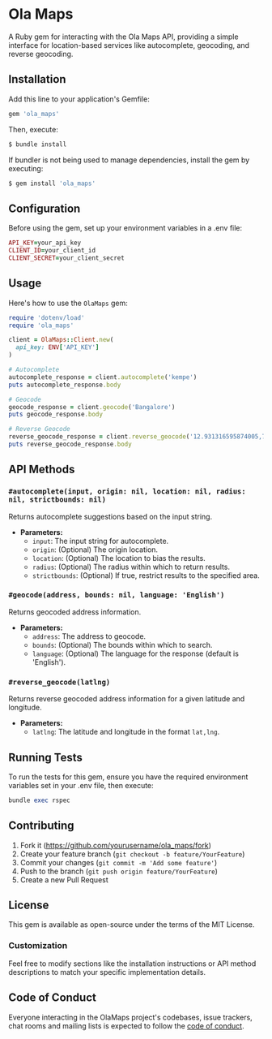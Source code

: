 # Ola Maps

A Ruby gem for interacting with the Ola Maps API, providing a simple interface for location-based services like autocomplete, geocoding, and reverse geocoding.

## Installation

Add this line to your application's Gemfile:

```ruby
gem 'ola_maps'
```

Then, execute:

```ruby
$ bundle install
```

If bundler is not being used to manage dependencies, install the gem by executing:

```ruby
$ gem install 'ola_maps'
```

## Configuration

Before using the gem, set up your environment variables in a .env file:

```ruby
API_KEY=your_api_key
CLIENT_ID=your_client_id
CLIENT_SECRET=your_client_secret
```

## Usage

Here's how to use the `OlaMaps` gem:

```ruby
require 'dotenv/load'
require 'ola_maps'

client = OlaMaps::Client.new(
  api_key: ENV['API_KEY']
)

# Autocomplete
autocomplete_response = client.autocomplete('kempe')
puts autocomplete_response.body

# Geocode
geocode_response = client.geocode('Bangalore')
puts geocode_response.body

# Reverse Geocode
reverse_geocode_response = client.reverse_geocode('12.931316595874005,77.61649243443775')
puts reverse_geocode_response.body

```

## API Methods

### `#autocomplete(input, origin: nil, location: nil, radius: nil, strictbounds: nil)`

Returns autocomplete suggestions based on the input string.

- **Parameters:**
  - `input`: The input string for autocomplete.
  - `origin`: (Optional) The origin location.
  - `location`: (Optional) The location to bias the results.
  - `radius`: (Optional) The radius within which to return results.
  - `strictbounds`: (Optional) If true, restrict results to the specified area.

### `#geocode(address, bounds: nil, language: 'English')`

Returns geocoded address information.

- **Parameters:**
  - `address`: The address to geocode.
  - `bounds`: (Optional) The bounds within which to search.
  - `language`: (Optional) The language for the response (default is 'English').

### `#reverse_geocode(latlng)`

Returns reverse geocoded address information for a given latitude and longitude.

- **Parameters:**
  - `latlng`: The latitude and longitude in the format `lat,lng`.

## Running Tests

To run the tests for this gem, ensure you have the required environment variables set in your .env file, then execute:

```ruby
bundle exec rspec
```

## Contributing

1. Fork it (https://github.com/yourusername/ola_maps/fork)
2. Create your feature branch (`git checkout -b feature/YourFeature`)
3. Commit your changes (`git commit -m 'Add some feature'`)
4. Push to the branch (`git push origin feature/YourFeature`)
5. Create a new Pull Request

## License

This gem is available as open-source under the terms of the MIT License.

### Customization

Feel free to modify sections like the installation instructions or API method descriptions to match your specific implementation details.

## Code of Conduct

Everyone interacting in the OlaMaps project's codebases, issue trackers, chat rooms and mailing lists is expected to follow the [code of conduct](https://github.com/[USERNAME]/ola_maps/blob/main/CODE_OF_CONDUCT.md).

